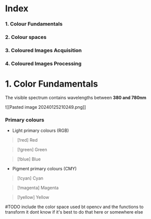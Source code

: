 # Index
### 1. Colour Fundamentals
### 2. Colour spaces
### 3. Coloured Images Acquisition
### 4. Coloured Images Processing 

# 1. Color Fundamentals
The visible spectrum contains wavelengths between **380 and 780nm**

![[Pasted image 20240125210249.png]]
### Primary colours
* Light primary colours (RGB)
> [!red] Red

> [!green] Green

> [!blue] Blue

* Pigment primary colours (CMY)
> [!cyan] Cyan

> [!magenta] Magenta

> [!yellow] Yellow

#TODO include the color space used bt opencv and the functions to transform it
dont know if it's best to do that here or somewhere else